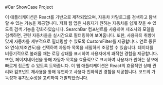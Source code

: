 #Car ShowCase Project

이 애플리케이션은 React를 기반으로 제작되었으며, 자동차 카탈로그를 검색하고 탐색할 수 있는 기능을 제공합니다.
저희 웹 앱은 사용자가 원하는 자동차를 쉽게 찾을 수 있도록 검색 기능을 강화하였습니다. SearchBar 컴포넌트를 사용하여 제조사와 모델을 검색하면, 관련 자동차들을 실시간으로 필터링하여 보여줍니다. 또한, 사용자의 취향에 맞게 자동차를 세부적으로 필터링할 수 있도록 CustomFilter를 제공합니다. 연료 종류와 연식(제조연도)을 선택하여 자동차 목록을 세밀하게 조정할 수 있습니다.
데이터를 비동기적으로 불러올 때는 로딩 상태를 표시하여 사용자에게 쾌적한 경험을 제공합니다. 또한, 페이지네이션을 통해 자동차 목록을 효율적으로 표시하여 사용자가 원하는 정보에 빠르게 접근할 수 있도록 도와줍니다.
이 웹 애플리케이션은 React의 효율적인 상태 관리와 컴포넌트 재사용을 통해 유연하고 사용자 친화적인 경험을 제공합니다. 코드의 가독성과 유지보수성을 고려하여 개발되었습니다.
